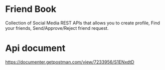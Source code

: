 # Friend Book
Collection of Social Media REST APIs that allows you to create profile, Find your friends, Send/Approve/Reject friend request.

# Api document
https://documenter.getpostman.com/view/7233956/S1ENxdtD
